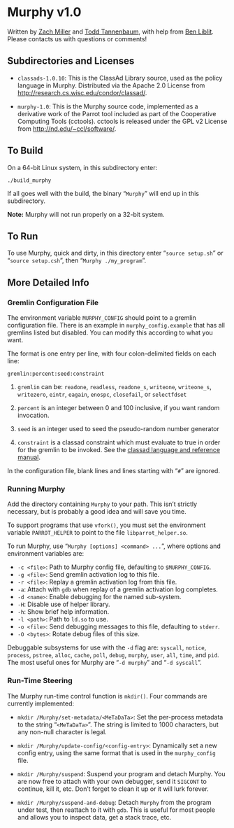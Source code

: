 
Murphy v1.0
===========

Written by [Zach Miller](mailto:zmiller@cs.wisc.edu) and [Todd Tannenbaum](mailto:tannenba@cs.wisc.edu), with help from [Ben Liblit](mailto:liblit@cs.wisc.edu).  Please contacts us with questions or comments!


Subdirectories and Licenses
---------------------------

* `classads-1.0.10`: This is the ClassAd Library source, used as the policy language in Murphy.  Distributed via the Apache 2.0 License from <http://research.cs.wisc.edu/condor/classad/>.

* `murphy-1.0`: This is the Murphy source code, implemented as a derivative work of the Parrot tool included as part of the Cooperative Computing Tools (cctools).  cctools is released under the GPL v2 License from <http://nd.edu/~ccl/software/>.


To Build
--------

On a 64-bit Linux system, in this subdirectory enter:

    ./build_murphy

If all goes well with the build, the binary “`Murphy`” will end up in this subdirectory.

__Note:__ Murphy will not run properly on a 32-bit system.


To Run
------

To use Murphy, quick and dirty, in this directory enter “`source setup.sh`” or “`source setup.csh`”, then “`Murphy ./my_program`”.


More Detailed Info
------------------

### Gremlin Configuration File ###

The environment variable `MURPHY_CONFIG` should point to a gremlin configuration file.  There is an example in `murphy_config.example` that has all gremlins listed but disabled.  You can modify this according to what you want.

The format is one entry per line, with four colon-delimited fields on each line:

    gremlin:percent:seed:constraint

1. `gremlin` can be: `readone`, `readless`, `readone_s`, `writeone`, `writeone_s`, `writezero`, `eintr`, `eagain`, `enospc`, `closefail`, or `selectfdset`

2. `percent` is an integer between 0 and 100 inclusive, if you want random invocation.

3. `seed` is an integer used to seed the pseudo-random number generator

4. `constraint` is a classad constraint which must evaluate to true in order for the gremlin to be invoked.  See the [classad language and reference manual](http://research.cs.wisc.edu/condor/classad/refman/).

In the configuration file, blank lines and lines starting with “`#`” are ignored.

### Running Murphy ###

Add the directory containing `Murphy` to your path.  This isn’t strictly necessary, but is probably a good idea and will save you time.

To support programs that use `vfork()`, you must set the environment variable `PARROT_HELPER` to point to the file `libparrot_helper.so`.

To run Murphy, use “`Murphy [options] <command> ...`”, where options and environment variables are:

* `-c <file>`: Path to Murphy config file, defaulting to `$MURPHY_CONFIG`.
* `-g <file>`: Send gremlin activation log to this file.
* `-r <file>`: Replay a gremlin activation log from this file.
* `-a`: Attach with `gdb` when replay of a gremlin activation log completes.
* `-d <name>`: Enable debugging for the named sub-system.
* `-H`: Disable use of helper library.
* `-h`: Show brief help information.
* `-l <path>`: Path to `ld.so` to use.
* `-o <file>`: Send debugging messages to this file, defaulting to `stderr`.
* `-O <bytes>`: Rotate debug files of this size.

Debuggable subsystems for use with the `-d` flag are: `syscall`, `notice`, `process`, `pstree`, `alloc`, `cache`, `poll`, `debug`, `murphy`, `user`, `all`, `time`, and `pid`.  The most useful ones for Murphy are “`-d murphy`” and “`-d syscall`”.

### Run-Time Steering ###

The Murphy run-time control function is `mkdir()`.  Four commands are currently implemented:

* `mkdir /Murphy/set-metadata/<MeTaDaTa>`: Set the per-process metadata to the string “`<MeTaDaTa>`”.  The string is limited to 1000 characters, but any non-null character is legal.

* `mkdir /Murphy/update-config/<config-entry>`: Dynamically set a new config entry, using the same format that is used in the `murphy_config` file.

* `mkdir /Murphy/suspend`: Suspend your program and detach Murphy.  You are now free to attach with your own debugger, send it `SIGCONT` to continue, kill it, etc.  Don’t forget to clean it up or it will lurk forever.

* `mkdir /Murphy/suspend-and-debug`: Detach `Murphy` from the program under test, then reattach to it with `gdb`.  This is useful for most people and allows you to inspect data, get a stack trace, etc.
